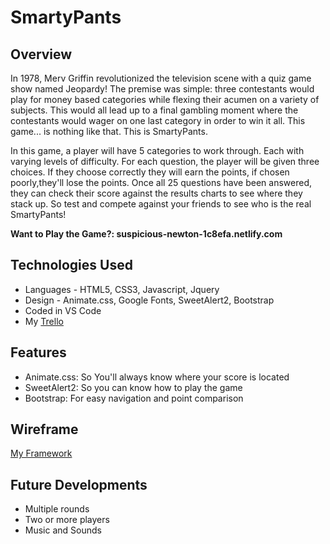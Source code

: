 # SmartyPants

## Overview

In 1978, Merv Griffin revolutionized the television scene with a quiz game show named Jeopardy! The premise was simple: three contestants would play for money based categories while flexing their acumen on a variety of subjects. This would all lead up to a final gambling moment where the contestants would wager on one last category in order to win it all. This game... is nothing like that. This is SmartyPants.

In this game, a player will have 5 categories to work through. Each with varying levels of difficulty. For each question, the player will be given three choices. If they choose correctly they will earn the points, if chosen poorly,they'll lose the points. Once all 25 questions have been answered, they can check their score against the results charts to see where they stack up. So test and compete against your friends to see who is the real SmartyPants!

**Want to Play the Game?: suspicious-newton-1c8efa.netlify.com**

## Technologies Used

- Languages - HTML5, CSS3, Javascript, Jquery
- Design - Animate.css, Google Fonts, SweetAlert2, Bootstrap
- Coded in VS Code
- My [Trello](https://trello.com/b/rF1XaFVC/wdi-project-1smartypants)

## Features

- Animate.css: So You'll always know where your score is located
- SweetAlert2: So you can know how to play the game
- Bootstrap: For easy navigation and point comparison

## Wireframe

[My Framework](https://www.figma.com/file/aA4cCDl3WwTIzpLwsS6NfSen/Untitled?node-id=1%3A2)

## Future Developments

- Multiple rounds
- Two or more players
- Music and Sounds
